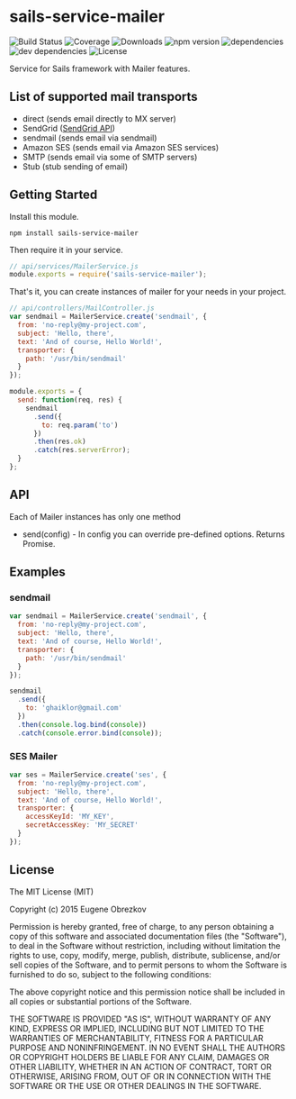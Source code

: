 # sails-service-mailer

![Build Status](https://img.shields.io/travis/ghaiklor/sails-service-mailer.svg) ![Coverage](https://img.shields.io/coveralls/ghaiklor/sails-service-mailer.svg) ![Downloads](https://img.shields.io/npm/dm/sails-service-mailer.svg) ![npm version](https://img.shields.io/npm/v/sails-service-mailer.svg) ![dependencies](https://img.shields.io/david/ghaiklor/sails-service-mailer.svg) ![dev dependencies](https://img.shields.io/david/dev/ghaiklor/sails-service-mailer.svg) ![License](https://img.shields.io/npm/l/sails-service-mailer.svg)

Service for Sails framework with Mailer features.

## List of supported mail transports

- direct (sends email directly to MX server)
- SendGrid ([SendGrid API](https://sendgrid.com/docs/API_Reference/Web_API/mail.html))
- sendmail (sends email via sendmail)
- Amazon SES (sends email via Amazon SES services)
- SMTP (sends email via some of SMTP servers)
- Stub (stub sending of email)

## Getting Started

Install this module.

```shell
npm install sails-service-mailer
```

Then require it in your service.

```javascript
// api/services/MailerService.js
module.exports = require('sails-service-mailer');
```

That's it, you can create instances of mailer for your needs in your project.

```javascript
// api/controllers/MailController.js
var sendmail = MailerService.create('sendmail', {
  from: 'no-reply@my-project.com',
  subject: 'Hello, there',
  text: 'And of course, Hello World!',
  transporter: {
    path: '/usr/bin/sendmail'
  }
});

module.exports = {
  send: function(req, res) {
    sendmail
      .send({
        to: req.param('to')
      })
      .then(res.ok)
      .catch(res.serverError);
  }
};
```

## API

Each of Mailer instances has only one method

- send(config) - In config you can override pre-defined options. Returns Promise.

## Examples

### sendmail

```javascript
var sendmail = MailerService.create('sendmail', {
  from: 'no-reply@my-project.com',
  subject: 'Hello, there',
  text: 'And of course, Hello World!',
  transporter: {
    path: '/usr/bin/sendmail'
  }
});

sendmail
  .send({
    to: 'ghaiklor@gmail.com'
  })
  .then(console.log.bind(console))
  .catch(console.error.bind(console));
```

### SES Mailer

```javascript
var ses = MailerService.create('ses', {
  from: 'no-reply@my-project.com',
  subject: 'Hello, there',
  text: 'And of course, Hello World!',
  transporter: {
    accessKeyId: 'MY_KEY',
    secretAccessKey: 'MY_SECRET'
  }
});
```

## License

The MIT License (MIT)

Copyright (c) 2015 Eugene Obrezkov

Permission is hereby granted, free of charge, to any person obtaining a copy
of this software and associated documentation files (the "Software"), to deal
in the Software without restriction, including without limitation the rights
to use, copy, modify, merge, publish, distribute, sublicense, and/or sell
copies of the Software, and to permit persons to whom the Software is
furnished to do so, subject to the following conditions:

The above copyright notice and this permission notice shall be included in all
copies or substantial portions of the Software.

THE SOFTWARE IS PROVIDED "AS IS", WITHOUT WARRANTY OF ANY KIND, EXPRESS OR
IMPLIED, INCLUDING BUT NOT LIMITED TO THE WARRANTIES OF MERCHANTABILITY,
FITNESS FOR A PARTICULAR PURPOSE AND NONINFRINGEMENT. IN NO EVENT SHALL THE
AUTHORS OR COPYRIGHT HOLDERS BE LIABLE FOR ANY CLAIM, DAMAGES OR OTHER
LIABILITY, WHETHER IN AN ACTION OF CONTRACT, TORT OR OTHERWISE, ARISING FROM,
OUT OF OR IN CONNECTION WITH THE SOFTWARE OR THE USE OR OTHER DEALINGS IN THE
SOFTWARE.
